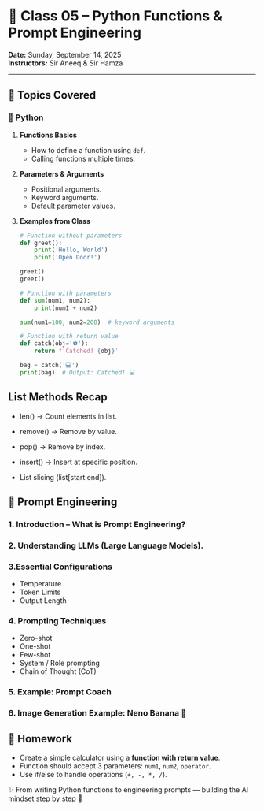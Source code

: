# 📘 Class 05 – Python Functions & Prompt Engineering  

**Date:** Sunday, September 14, 2025  
**Instructors:** Sir Aneeq & Sir Hamza  

---

## 🎯 Topics Covered  

### 🐍 Python  
1. **Functions Basics**  
   - How to define a function using `def`.  
   - Calling functions multiple times.  

2. **Parameters & Arguments**  
   - Positional arguments.  
   - Keyword arguments.  
   - Default parameter values.  

3. **Examples from Class**  
   ```python
   # Function without parameters
   def greet():
       print('Hello, World')
       print('Open Door!')

   greet()
   greet()

   # Function with parameters
   def sum(num1, num2):
       print(num1 + num2)

   sum(num1=100, num2=200)  # keyword arguments

   # Function with return value
   def catch(obj='⚽'):
       return f'Catched! {obj}'

   bag = catch('💻')
   print(bag)  # Output: Catched! 💻


## List Methods Recap

- len() → Count elements in list.

- remove() → Remove by value.

- pop() → Remove by index.

- insert() → Insert at specific position.

- List slicing (list[start:end]).

## 🤖 Prompt Engineering
### 1. Introduction – What is Prompt Engineering?
### 2. Understanding LLMs (Large Language Models).
### 3.Essential Configurations
- Temperature
- Token Limits
- Output Length
### 4. Prompting Techniques
- Zero-shot
- One-shot
- Few-shot
- System / Role prompting
- Chain of Thought (CoT)
### 5. Example: Prompt Coach
### 6. Image Generation Example: Neno Banana 🍌

## 📝 Homework
- Create a simple calculator using a <b>function with return value</b>.
- Function should accept 3 parameters: `num1`, `num2`, `operator`.
- Use if/else to handle operations (`+, -, *, /`).

✨ From writing Python functions to engineering prompts — building the AI mindset step by step 🚀